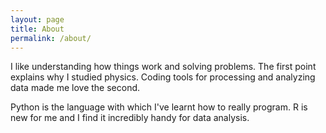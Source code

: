 ```yaml
---
layout: page
title: About
permalink: /about/
---
```


I like understanding how things work and solving problems. 
The first point explains why I studied physics. 
Coding tools for processing and analyzing data made me love the second.

Python is the language with which I've learnt how to really program. R
is new for me and I find it incredibly handy for data analysis.
